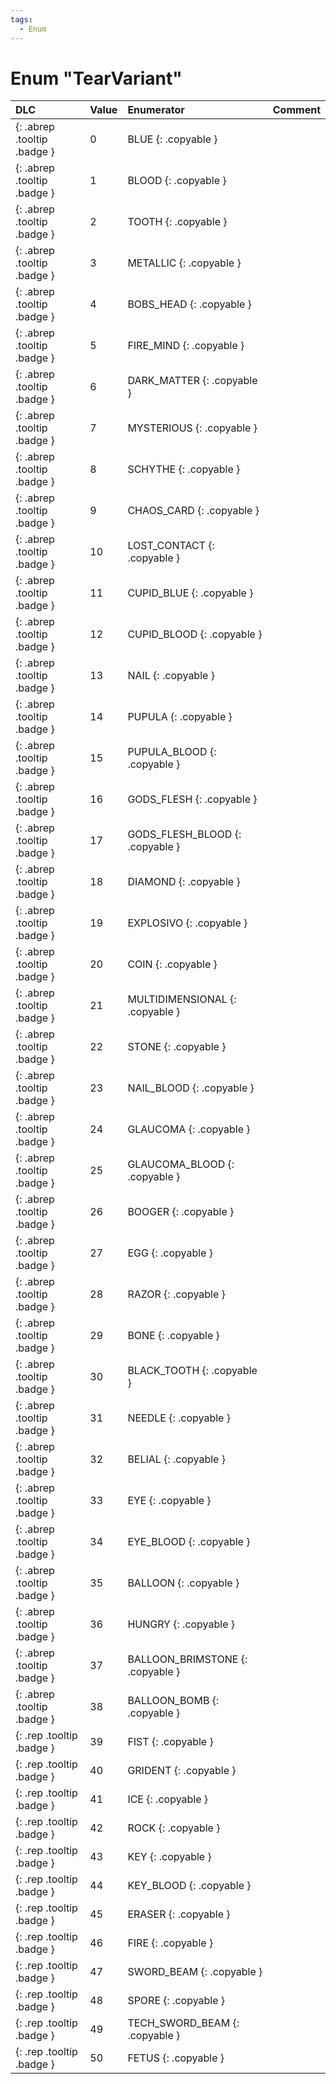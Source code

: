 ```yaml
---
tags:
  - Enum
---
```

# Enum "TearVariant"
|DLC|Value|Enumerator|Comment|
|:--|:--|:--|:--|
|[ ](#){: .abrep .tooltip .badge }|0 |BLUE {: .copyable } |  |
|[ ](#){: .abrep .tooltip .badge }|1 |BLOOD {: .copyable } |  |
|[ ](#){: .abrep .tooltip .badge }|2 |TOOTH {: .copyable } |  |
|[ ](#){: .abrep .tooltip .badge }|3 |METALLIC {: .copyable } |  |
|[ ](#){: .abrep .tooltip .badge }|4 |BOBS_HEAD {: .copyable } |  |
|[ ](#){: .abrep .tooltip .badge }|5 |FIRE_MIND {: .copyable } |  |
|[ ](#){: .abrep .tooltip .badge }|6 |DARK_MATTER {: .copyable } |  |
|[ ](#){: .abrep .tooltip .badge }|7 |MYSTERIOUS {: .copyable } |  |
|[ ](#){: .abrep .tooltip .badge }|8 |SCHYTHE {: .copyable } |  |
|[ ](#){: .abrep .tooltip .badge }|9 |CHAOS_CARD {: .copyable } |  |
|[ ](#){: .abrep .tooltip .badge }|10 |LOST_CONTACT {: .copyable } |  |
|[ ](#){: .abrep .tooltip .badge }|11 |CUPID_BLUE {: .copyable } |  |
|[ ](#){: .abrep .tooltip .badge }|12 |CUPID_BLOOD {: .copyable } |  |
|[ ](#){: .abrep .tooltip .badge }|13 |NAIL {: .copyable } |  |
|[ ](#){: .abrep .tooltip .badge }|14 |PUPULA {: .copyable } |  |
|[ ](#){: .abrep .tooltip .badge }|15 |PUPULA_BLOOD {: .copyable } |  |
|[ ](#){: .abrep .tooltip .badge }|16 |GODS_FLESH {: .copyable } |  |
|[ ](#){: .abrep .tooltip .badge }|17 |GODS_FLESH_BLOOD {: .copyable } |  |
|[ ](#){: .abrep .tooltip .badge }|18 |DIAMOND {: .copyable } |  |
|[ ](#){: .abrep .tooltip .badge }|19 |EXPLOSIVO {: .copyable } |  |
|[ ](#){: .abrep .tooltip .badge }|20 |COIN {: .copyable } |  |
|[ ](#){: .abrep .tooltip .badge }|21 |MULTIDIMENSIONAL {: .copyable } |  |
|[ ](#){: .abrep .tooltip .badge }|22 |STONE {: .copyable } |  |
|[ ](#){: .abrep .tooltip .badge }|23 |NAIL_BLOOD {: .copyable } |  |
|[ ](#){: .abrep .tooltip .badge }|24 |GLAUCOMA {: .copyable } |  |
|[ ](#){: .abrep .tooltip .badge }|25 |GLAUCOMA_BLOOD {: .copyable } |  |
|[ ](#){: .abrep .tooltip .badge }|26 |BOOGER {: .copyable } |  |
|[ ](#){: .abrep .tooltip .badge }|27 |EGG {: .copyable } |  |
|[ ](#){: .abrep .tooltip .badge }|28 |RAZOR {: .copyable } |  |
|[ ](#){: .abrep .tooltip .badge }|29 |BONE {: .copyable } |  |
|[ ](#){: .abrep .tooltip .badge }|30 |BLACK_TOOTH {: .copyable } |  |
|[ ](#){: .abrep .tooltip .badge }|31 |NEEDLE {: .copyable } |  |
|[ ](#){: .abrep .tooltip .badge }|32 |BELIAL {: .copyable } |  |
|[ ](#){: .abrep .tooltip .badge }|33 |EYE {: .copyable } |  |
|[ ](#){: .abrep .tooltip .badge }|34 |EYE_BLOOD {: .copyable } |  |
|[ ](#){: .abrep .tooltip .badge }|35 |BALLOON {: .copyable } |  |
|[ ](#){: .abrep .tooltip .badge }|36 |HUNGRY {: .copyable } |  |
|[ ](#){: .abrep .tooltip .badge }|37 |BALLOON_BRIMSTONE {: .copyable } |  |
|[ ](#){: .abrep .tooltip .badge }|38 |BALLOON_BOMB {: .copyable } |  |
|[ ](#){: .rep .tooltip .badge }|39 |FIST {: .copyable } |  |
|[ ](#){: .rep .tooltip .badge }|40 |GRIDENT {: .copyable } |  |
|[ ](#){: .rep .tooltip .badge }|41 |ICE {: .copyable } |  |
|[ ](#){: .rep .tooltip .badge }|42 |ROCK {: .copyable } |  |
|[ ](#){: .rep .tooltip .badge }|43 |KEY {: .copyable } |  |
|[ ](#){: .rep .tooltip .badge }|44 |KEY_BLOOD {: .copyable } |  |
|[ ](#){: .rep .tooltip .badge }|45 |ERASER {: .copyable } |  |
|[ ](#){: .rep .tooltip .badge }|46 |FIRE {: .copyable } |  |
|[ ](#){: .rep .tooltip .badge }|47 |SWORD_BEAM {: .copyable } |  |
|[ ](#){: .rep .tooltip .badge }|48 |SPORE {: .copyable } |  |
|[ ](#){: .rep .tooltip .badge }|49 |TECH_SWORD_BEAM {: .copyable } |  |
|[ ](#){: .rep .tooltip .badge }|50 |FETUS {: .copyable } |  |
